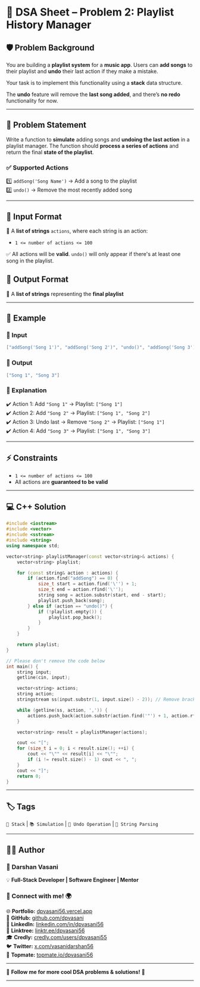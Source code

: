 # 🎵 DSA Sheet – Problem 2: Playlist History Manager

## 🛡️ Problem Background  

You are building a **playlist system** for a **music app**. Users can **add songs** to their playlist and **undo** their last action if they make a mistake.  

Your task is to implement this functionality using a **stack** data structure.  

The **undo** feature will remove the **last song added**, and there’s **no redo** functionality for now.

---

## 📜 Problem Statement  

Write a function to **simulate** adding songs and **undoing the last action** in a playlist manager. The function should **process a series of actions** and return the final **state of the playlist**.

### ✅ Supported Actions  

1️⃣ `addSong('Song Name')` → Add a song to the playlist  
2️⃣ `undo()` → Remove the most recently added song  

---

## 📝 Input Format  

📌 A **list of strings** `actions`, where each string is an action:  
- `1 <= number of actions <= 100`  

✅ All actions will be **valid**. `undo()` will only appear if there's at least one song in the playlist.

## 🎯 Output Format  

🔹 A **list of strings** representing the **final playlist**

---

## 📌 Example  

### 🔹 Input  
```cpp
["addSong('Song 1')", "addSong('Song 2')", "undo()", "addSong('Song 3')"]
```

### 🔹 Output  
```cpp
["Song 1", "Song 3"]
```

### 🧐 Explanation  
✔️ Action 1: Add `"Song 1"` → Playlist: `["Song 1"]`  
✔️ Action 2: Add `"Song 2"` → Playlist: `["Song 1", "Song 2"]`  
✔️ Action 3: Undo last → Remove `"Song 2"` → Playlist: `["Song 1"]`  
✔️ Action 4: Add `"Song 3"` → Playlist: `["Song 1", "Song 3"]`  

---

## ⚡ Constraints  

- `1 <= number of actions <= 100`  
- All actions are **guaranteed to be valid**  

---

## 💻 C++ Solution  

```cpp
#include <iostream>
#include <vector>
#include <sstream>
#include <string>
using namespace std;

vector<string> playlistManager(const vector<string>& actions) {
    vector<string> playlist;

    for (const string& action : actions) {
        if (action.find("addSong") == 0) {
            size_t start = action.find('\'') + 1;
            size_t end = action.rfind('\'');
            string song = action.substr(start, end - start);
            playlist.push_back(song);
        } else if (action == "undo()") {
            if (!playlist.empty()) {
                playlist.pop_back();
            }
        }
    }

    return playlist;
}

// Please don't remove the code below
int main() {
    string input;
    getline(cin, input);

    vector<string> actions;
    string action;
    stringstream ss(input.substr(1, input.size() - 2)); // Remove brackets

    while (getline(ss, action, ',')) {
        actions.push_back(action.substr(action.find('"') + 1, action.rfind('"') - action.find('"') - 1));
    }

    vector<string> result = playlistManager(actions);

    cout << "[";
    for (size_t i = 0; i < result.size(); ++i) {
        cout << "\"" << result[i] << "\"";
        if (i != result.size() - 1) cout << ", ";
    }
    cout << "]";
    return 0;
}
```

---

## 🏷️ Tags  

`🎵 Stack` | `📚 Simulation` | `🔁 Undo Operation` | `🧠 String Parsing`  

---

## 👨‍💻 Author  

### 🚀 **Darshan Vasani**  
💡 **Full-Stack Developer | Software Engineer | Mentor**    

### 🔗 Connect with me! 🌍  
🌐 **Portfolio:** [dpvasani56.vercel.app](https://dpvasani56.vercel.app/)  
🐙 **GitHub:** [github.com/dpvasani](https://github.com/dpvasani)  
💼 **LinkedIn:** [linkedin.com/in/dpvasani56](https://www.linkedin.com/in/dpvasani56/)  
🌳 **Linktree:** [linktr.ee/dpvasani56](https://linktr.ee/dpvasani56)  
🎓 **Credly:** [credly.com/users/dpvasani55](https://www.credly.com/users/dpvasani55/)  
🐦 **Twitter:** [x.com/vasanidarshan56](https://x.com/vasanidarshan56)  
📢 **Topmate:** [topmate.io/dpvasani56](https://topmate.io/dpvasani56)  

---

🚀 **Follow me for more cool DSA problems & solutions!** 🌟  

---  
